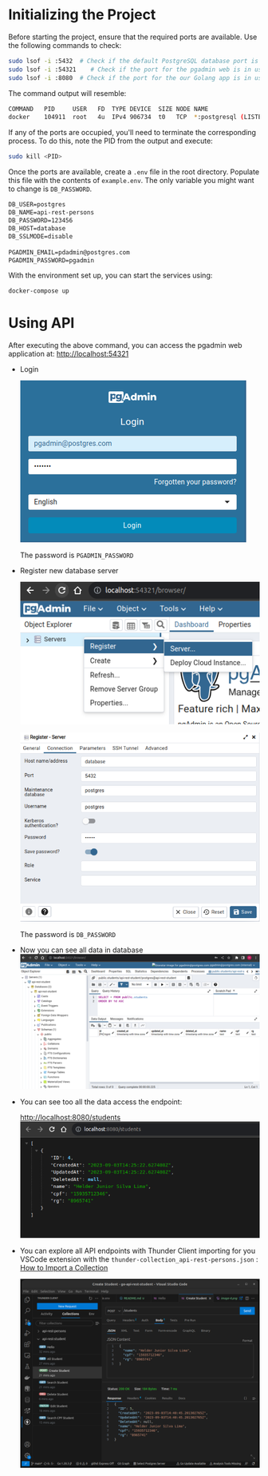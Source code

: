 # Initializing the Project

Before starting the project, ensure that the required ports are available. Use the following commands to check:

```bash
sudo lsof -i :5432  # Check if the default PostgreSQL database port is in use
sudo lsof -i :54321    # Check if the port for the pgadmin web is in use
sudo lsof -i :8080  # Check if the port for the our Golang app is in use
```

The command output will resemble:

```bash
COMMAND   PID     USER   FD  TYPE DEVICE  SIZE NODE NAME
docker    104911  root   4u  IPv4 906734  t0   TCP  *:postgresql (LISTEN)
```

If any of the ports are occupied, you'll need to terminate the corresponding process. To do this, note the PID from the output and execute:

```bash
sudo kill <PID>
```

Once the ports are available, create a `.env` file in the root directory. Populate this file with the contents of `example.env`. The only variable you might want to change is `DB_PASSWORD`.

```
DB_USER=postgres
DB_NAME=api-rest-persons
DB_PASSWORD=123456
DB_HOST=database
DB_SSLMODE=disable

PGADMIN_EMAIL=pdadmin@postgres.com
PGADMIN_PASSWORD=pgadmin
```

With the environment set up, you can start the services using:

```bash
docker-compose up
```
# Using API

After executing the above command, you can access the pgadmin web application at:
[http://localhost:54321](http://localhost:54321)

- Login

    ![Alt text](images/image.png)

    The password is `PGADMIN_PASSWORD`

- Register new database server

    ![Alt text](images/image-2.png)

    ![Alt text](images/image-1.png)

    The password is `DB_PASSWORD`

- Now you can see all data in database
    ![Alt text](images/image-3.png)


- You can see too all the data access the endpoint:

    [http://localhost:8080/students](http://localhost:8080/students)
    ![Alt text](images/image-4.png)

- You can explore all API endpoints with Thunder Client importing for you VSCode extension with the `thunder-collection_api-rest-persons.json` :
 [How to Import a Collection](https://github.com/rangav/thunder-client-support#how-to-import-a-collection)

    ![Alt text](images/image-5.png)
